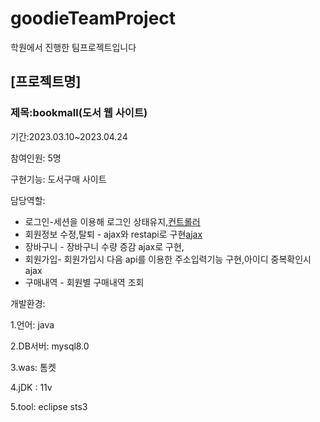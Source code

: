 # goodieTeamProject
학원에서 진행한 팀프로젝트입니다

## [프로젝트명]
### 제목:bookmall(도서 웹 사이트)
기간:2023.03.10~2023.04.24

참여인원: 5명

구현기능: 도서구매 사이트 

담당역할: 
 * 로그인-세션을 이용해 로그인 상태유지,[컨트롤러](https://github.com/Jung-MinGi/goodeeTeamProject/blob/453e0a7665472012f144f5b1d3b3996f33e33c30/src/main/java/com/gdj59/bookmall/controller/UserController.java#L35)
 * 회원정보 수정,탈퇴 -  ajax와 restapi로 구현[ajax](https://github.com/Jung-MinGi/goodeeTeamProject/blob/453e0a7665472012f144f5b1d3b3996f33e33c30/src/main/webapp/WEB-INF/views/user/myPage.jsp#L27)
 * 장바구니 - 장바구니 수량 증감 ajax로 구현,
 * 회원가입- 회원가입시 다음 api를 이용한 주소입력기능 구현,아이디 중복확인시 ajax
 * 구매내역 - 회원별 구매내역 조회

개발환경:

1.언어: java

2.DB서버: mysql8.0

3.was: 톰켓

4.jDK : 11v

5.tool: eclipse sts3

